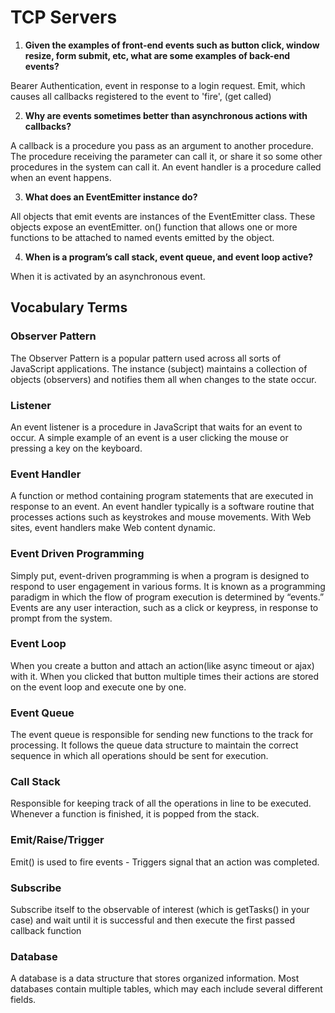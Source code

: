 # TCP Servers

1. **Given the examples of front-end events such as button click, window resize, form submit, etc, what are some examples of back-end events?**

Bearer Authentication, event in response to a login request. 
Emit, which causes all callbacks registered to the event to 'fire', (get called)

2. **Why are events sometimes better than asynchronous actions with callbacks?**

A callback is a procedure you pass as an argument to another procedure. The procedure receiving the parameter can call it, or share it so some other procedures in the system can call it. An event handler is a procedure called when an event happens.

3. **What does an EventEmitter instance do?**

All objects that emit events are instances of the EventEmitter class. These objects expose an eventEmitter. on() function that allows one or more functions to be attached to named events emitted by the object.

4. **When is a program’s call stack, event queue, and event loop active?**

When it is activated by an asynchronous event.

## Vocabulary Terms

### Observer Pattern
The Observer Pattern is a popular pattern used across all sorts of JavaScript applications. The instance (subject) maintains a collection of objects (observers) and notifies them all when changes to the state occur.
### Listener
An event listener is a procedure in JavaScript that waits for an event to occur. A simple example of an event is a user clicking the mouse or pressing a key on the keyboard.
### Event Handler
A function or method containing program statements that are executed in response to an event. An event handler typically is a software routine that processes actions such as keystrokes and mouse movements. With Web sites, event handlers make Web content dynamic.
### Event Driven Programming
Simply put, event-driven programming is when a program is designed to respond to user engagement in various forms. It is known as a programming paradigm in which the flow of program execution is determined by “events.” Events are any user interaction, such as a click or keypress, in response to prompt from the system.
### Event Loop
When you create a button and attach an action(like async timeout or ajax) with it. When you clicked that button multiple times their actions are stored on the event loop and execute one by one.
### Event Queue
The event queue is responsible for sending new functions to the track for processing. It follows the queue data structure to maintain the correct sequence in which all operations should be sent for execution.
### Call Stack
Responsible for keeping track of all the operations in line to be executed. Whenever a function is finished, it is popped from the stack.
### Emit/Raise/Trigger
Emit() is used to fire events - Triggers signal that an action was completed.
### Subscribe
Subscribe itself to the observable of interest (which is getTasks() in your case) and wait until it is successful and then execute the first passed callback function
### Database
A database is a data structure that stores organized information. Most databases contain multiple tables, which may each include several different fields.